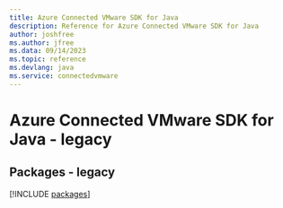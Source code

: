 ```yaml
---
title: Azure Connected VMware SDK for Java
description: Reference for Azure Connected VMware SDK for Java
author: joshfree
ms.author: jfree
ms.data: 09/14/2023
ms.topic: reference
ms.devlang: java
ms.service: connectedvmware
---
```

# Azure Connected VMware SDK for Java - legacy
## Packages - legacy
[!INCLUDE [packages](connected-vmware-index.md)]
